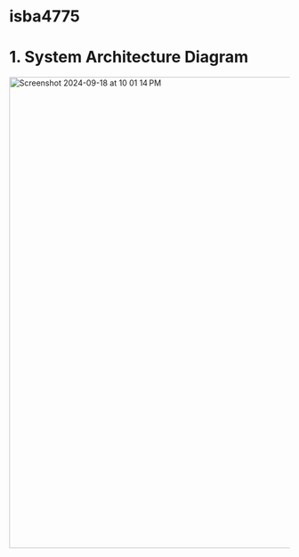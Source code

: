 # isba4775

#  1. System Architecture Diagram
<img width="846" alt="Screenshot 2024-09-18 at 10 01 14 PM" src="https://github.com/user-attachments/assets/fc0880bf-537c-4ee5-ab90-25c4f415557e">
